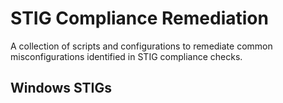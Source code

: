 # STIG Compliance Remediation

A collection of  scripts and configurations to remediate common misconfigurations identified in STIG compliance checks.

## Windows STIGs
